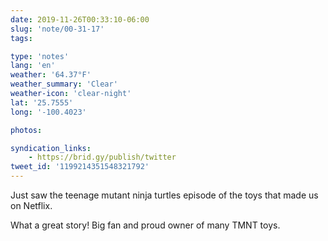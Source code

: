 ```yaml
---
date: 2019-11-26T00:33:10-06:00
slug: 'note/00-31-17'
tags:

type: 'notes'
lang: 'en'
weather: '64.37°F'
weather_summary: 'Clear'
weather-icon: 'clear-night'
lat: '25.7555'
long: '-100.4023'

photos:

syndication_links:
    - https://brid.gy/publish/twitter
tweet_id: '1199214351548321792'
---
```

Just saw the teenage mutant ninja turtles episode of the toys that made us on Netflix.

What a great story! Big fan and proud owner of many TMNT toys.